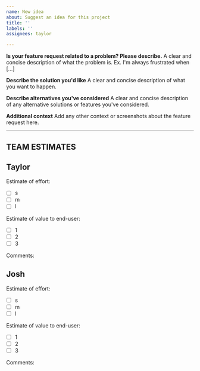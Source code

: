 ```yaml
---
name: New idea
about: Suggest an idea for this project
title: ''
labels: ''
assignees: taylor

---
```


**Is your feature request related to a problem? Please describe.**
A clear and concise description of what the problem is. Ex. I'm always frustrated when [...]

**Describe the solution you'd like**
A clear and concise description of what you want to happen.

**Describe alternatives you've considered**
A clear and concise description of any alternative solutions or features you've considered.

**Additional context**
Add any other context or screenshots about the feature request here.



----

TEAM ESTIMATES
---

## Taylor


Estimate of effort:
- [ ] s
- [ ] m
- [ ] l

Estimate of value to end-user:
- [ ] 1
- [ ] 2
- [ ] 3

Comments:


## Josh


Estimate of effort:
- [ ] s
- [ ] m
- [ ] l

Estimate of value to end-user:
- [ ] 1
- [ ] 2
- [ ] 3

Comments:
